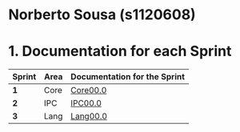 **Norberto Sousa** (s1120608)
===============================

# 1. Documentation for each Sprint


|Sprint  | Area | Documentation for the Sprint |
|--------|------|------------------------------|
| **1**  | Core | [Core00.0](sp1)         |
| **2**  | IPC  | [IPC00.0](sp2)         |																				
| **3**  | Lang | [Lang00.0](sp3)         |																			
